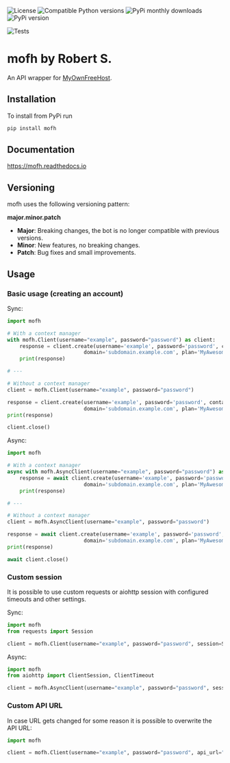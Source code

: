 ![License](https://img.shields.io/github/license/Wallvon/mofh?color=A42E2B&logo=gnu&logoColor=white&style=for-the-badge)
![Compatible Python versions](https://img.shields.io/pypi/pyversions/mofh?logo=python&logoColor=ffd242&style=for-the-badge)
![PyPi monthly downloads](https://img.shields.io/pypi/dm/mofh?color=ffd242&label=PyPi%20Downloads&logo=pypi&style=for-the-badge)
![PyPi version](https://img.shields.io/pypi/v/mofh?label=PyPi%20Version&logo=pypi&logoColor=ffd242&style=for-the-badge)

![Tests](https://github.com/Wallvon/mofh/actions/workflows/tests.yml/badge.svg)

# mofh by Robert S.
An API wrapper for [MyOwnFreeHost](https://myownfreehost.net).

## Installation
To install from PyPi run
```bash
pip install mofh
```

## Documentation
https://mofh.readthedocs.io

## Versioning
mofh uses the following versioning pattern:

**major.minor.patch**
- **Major**: Breaking changes, the bot is no longer compatible with previous versions.
- **Minor**: New features, no breaking changes.
- **Patch**: Bug fixes and small improvements.

## Usage

### Basic usage (creating an account)
Sync:

```python
import mofh

# With a context manager
with mofh.Client(username="example", password="password") as client:
    response = client.create(username='example', password='password', contactemail='example@example.com',
                         domain='subdomain.example.com', plan='MyAwesomePlan')
    print(response)

# ---

# Without a context manager
client = mofh.Client(username="example", password="password")

response = client.create(username='example', password='password', contactemail='example@example.com',
                         domain='subdomain.example.com', plan='MyAwesomePlan')
print(response)

client.close()
```

Async:

```python
import mofh

# With a context manager
async with mofh.AsyncClient(username="example", password="password") as client:
    response = await client.create(username='example', password='password', contactemail='example@example.com',
                         domain='subdomain.example.com', plan='MyAwesomePlan')
    print(response)

# ---

# Without a context manager
client = mofh.AsyncClient(username="example", password="password")

response = await client.create(username='example', password='password', contactemail='example@example.com',
                         domain='subdomain.example.com', plan='MyAwesomePlan')
print(response)

await client.close()
```

### Custom session
It is possible to use custom requests or aiohttp session with configured timeouts and other settings.

Sync:

```python
import mofh
from requests import Session

client = mofh.Client(username="example", password="password", session=Session())
```

Async:

```python
import mofh
from aiohttp import ClientSession, ClientTimeout

client = mofh.AsyncClient(username="example", password="password", session=ClientSession(timeout=ClientTimeout))
```

### Custom API URL
In case URL gets changed for some reason it is possible to overwrite the API URL:

```python
import mofh

client = mofh.Client(username="example", password="password", api_url="https://panel.myownfreehost.net/xml-api/")
```